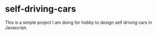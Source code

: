 # self-driving-cars
This is a simple project I am doing for hobby to design self driving cars in Javascript.
